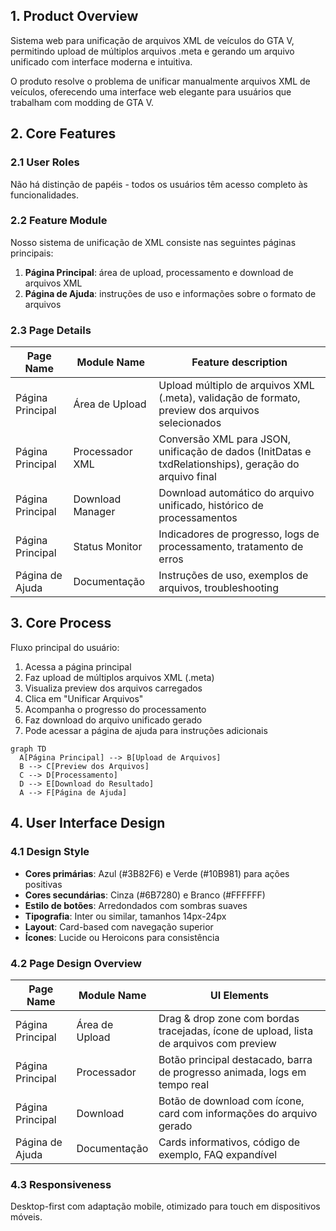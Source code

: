## 1. Product Overview
Sistema web para unificação de arquivos XML de veículos do GTA V, permitindo upload de múltiplos arquivos .meta e gerando um arquivo unificado com interface moderna e intuitiva.

O produto resolve o problema de unificar manualmente arquivos XML de veículos, oferecendo uma interface web elegante para usuários que trabalham com modding de GTA V.

## 2. Core Features

### 2.1 User Roles
Não há distinção de papéis - todos os usuários têm acesso completo às funcionalidades.

### 2.2 Feature Module
Nosso sistema de unificação de XML consiste nas seguintes páginas principais:
1. **Página Principal**: área de upload, processamento e download de arquivos XML
2. **Página de Ajuda**: instruções de uso e informações sobre o formato de arquivos

### 2.3 Page Details

| Page Name | Module Name | Feature description |
|-----------|-------------|---------------------|
| Página Principal | Área de Upload | Upload múltiplo de arquivos XML (.meta), validação de formato, preview dos arquivos selecionados |
| Página Principal | Processador XML | Conversão XML para JSON, unificação de dados (InitDatas e txdRelationships), geração do arquivo final |
| Página Principal | Download Manager | Download automático do arquivo unificado, histórico de processamentos |
| Página Principal | Status Monitor | Indicadores de progresso, logs de processamento, tratamento de erros |
| Página de Ajuda | Documentação | Instruções de uso, exemplos de arquivos, troubleshooting |

## 3. Core Process

Fluxo principal do usuário:
1. Acessa a página principal
2. Faz upload de múltiplos arquivos XML (.meta)
3. Visualiza preview dos arquivos carregados
4. Clica em "Unificar Arquivos"
5. Acompanha o progresso do processamento
6. Faz download do arquivo unificado gerado
7. Pode acessar a página de ajuda para instruções adicionais

```mermaid
graph TD
  A[Página Principal] --> B[Upload de Arquivos]
  B --> C[Preview dos Arquivos]
  C --> D[Processamento]
  D --> E[Download do Resultado]
  A --> F[Página de Ajuda]
```

## 4. User Interface Design

### 4.1 Design Style
- **Cores primárias**: Azul (#3B82F6) e Verde (#10B981) para ações positivas
- **Cores secundárias**: Cinza (#6B7280) e Branco (#FFFFFF)
- **Estilo de botões**: Arredondados com sombras suaves
- **Tipografia**: Inter ou similar, tamanhos 14px-24px
- **Layout**: Card-based com navegação superior
- **Ícones**: Lucide ou Heroicons para consistência

### 4.2 Page Design Overview

| Page Name | Module Name | UI Elements |
|-----------|-------------|-------------|
| Página Principal | Área de Upload | Drag & drop zone com bordas tracejadas, ícone de upload, lista de arquivos com preview |
| Página Principal | Processador | Botão principal destacado, barra de progresso animada, logs em tempo real |
| Página Principal | Download | Botão de download com ícone, card com informações do arquivo gerado |
| Página de Ajuda | Documentação | Cards informativos, código de exemplo, FAQ expandível |

### 4.3 Responsiveness
Desktop-first com adaptação mobile, otimizado para touch em dispositivos móveis.